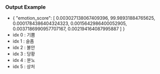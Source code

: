 <h3>
Output Example
</h3>
<ul>
<li>
{
    "emotion_score": [
        0.003027138067409396,
        99.98931884765625,
        0.0001784386404324323,
        0.0015642986400052905,
        0.0037186990957707167,
        0.002194164087995887
    ]
}
</li>
<li>
idx 0 : 기쁨
</li>
<li>
idx 1 : 슬픔
</li>
<li>
idx 2 : 불안
</li>
<li>
idx 3 : 당황
</li>
<li>
idx 4 : 분노
</li>
<li>
idx 5 : 상처
</li>

</ul>